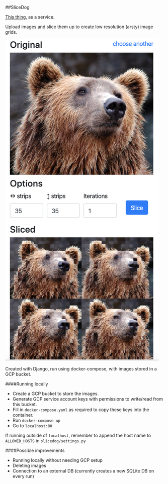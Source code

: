 ##SliceDog

[This thing](https://i.imgur.com/w59YRy5.gifv), as a service.

Upload images and slice them up to create low resolution (arsty) image grids.

![Screenshot](screenshot.png)

Created with Django, run using docker-compose, with images stored in a GCP bucket.

####Running locally
 - Create a GCP bucket to store the images.
 - Generate GCP service account keys with permissions to write/read from this bucket.
 - Fill in `docker-compose.yaml` as required to copy these keys into the container.
 - Run `docker-compose up`
 - Go to `localhost:80`
 
If running outside of `localhost`, remember to append the host name to `ALLOWED_HOSTS` in `slicedog/settings.py`

####Possible improvements

 - Running locally without needing GCP setup
 - Deleting images
 - Connection to an external DB (currently creates a new SQLite DB on every run)